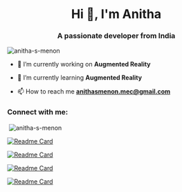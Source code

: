 <h1 align="center">Hi 👋, I'm Anitha</h1>
<h3 align="center">A passionate developer from India</h3>

<p align="left"> <img src="https://komarev.com/ghpvc/?username=anitha-s-menon&label=Profile%20views&color=0e75b6&style=flat" alt="anitha-s-menon" /> </p>


- 🔭 I’m currently working on **Augmented Reality**

- 🌱 I’m currently learning **Augmented Reality**

- 📫 How to reach me **anithasmenon.mec@gmail.com**

<h3 align="left">Connect with me:</h3>
<p align="left">
</p>
<p>&nbsp;<img align="center" src="https://github-readme-stats.vercel.app/api?username=anitha-s-menon&show_icons=true&hide_border=true&theme=dark" alt="anitha-s-menon" /></p>

[![Readme Card](https://github-readme-stats.vercel.app/api/pin/?username=Anitha-S-Menon&show_icons=true&hide_border=true&theme=dark&repo=Patterns)](https://github.com/Anitha-S-Menon/Patterns)

[![Readme Card](https://github-readme-stats.vercel.app/api/pin/?username=Anitha-S-Menon&show_icons=true&hide_border=true&theme=dark&repo=react-new)](https://github.com/Anitha-S-Menon/react-new)

[![Readme Card](https://github-readme-stats.vercel.app/api/pin/?username=Anitha-S-Menon&show_icons=true&hide_border=true&theme=dark&repo=hospital)](https://github.com/Anitha-S-Menon/hospital)

[![Readme Card](https://github-readme-stats.vercel.app/api/pin/?username=Anitha-S-Menon&show_icons=true&hide_border=true&theme=dark&repo=Code-Innovation-Series-ModelEngineeringCollege)](https://github.com/Anitha-S-Menon/Code-Innovation-Series-ModelEngineeringCollege)


